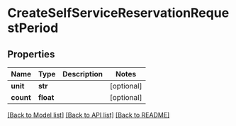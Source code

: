 # CreateSelfServiceReservationRequestPeriod


## Properties
Name | Type | Description | Notes
------------ | ------------- | ------------- | -------------
**unit** | **str** |  | [optional] 
**count** | **float** |  | [optional] 

[[Back to Model list]](../README.md#documentation-for-models) [[Back to API list]](../README.md#documentation-for-api-endpoints) [[Back to README]](../README.md)


